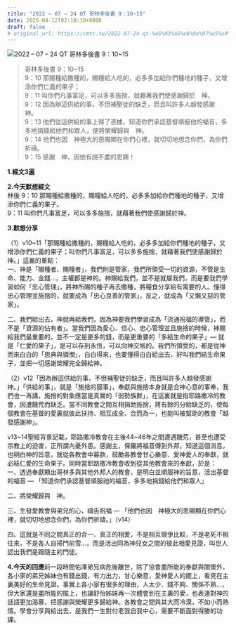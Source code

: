 ```yaml
---
title: "2022 – 07 – 24 QT 哥林多後書 9：10~15"
date: 2025-04-12T02:18:10+0800
draft: false
# original_url: https://cmtc.tw/2022-07-24-qt-%e5%93%a5%e6%9e%97%e5%a4%9a%e5%be%8c%e6%9b%b8-9%ef%bc%9a1015
---
```


![2022 – 07 – 24 QT 哥林多後書 9：10~15](/images/qt.jpg  "2022 – 07 – 24 QT 哥林多後書 9：10~15")

> 哥林多後書 9：10~15  
> 9：10 那賜種給撒種的，賜糧給人吃的，必多多加給你們種地的種子，又增添你們仁義的果子；  
> 9：11 叫你們凡事富足，可以多多施捨，就藉著我們使感謝歸於　神。  
> 9：12 因為辦這供給的事，不但補聖徒的缺乏，而且叫許多人越發感謝　神。  
> 9：13 他們從這供給的事上得了憑據，知道你們承認基督順服他的福音，多多地捐錢給他們和眾人，便將榮耀歸與　神。  
> 9：14 他們也因　神極大的恩賜顯在你們心裡，就切切地想念你們，為你們祈禱。  
> 9：15 感謝　神，因他有說不盡的恩賜！

**1.經文3遍**

**2.今天默想經文**  
林後 9：10 那賜種給撒種的，賜糧給人吃的，必多多加給你們種地的種子，又增添你們仁義的果子。  
9：11 叫你們凡事富足，可以多多施捨，就藉著我們使感謝歸於神。

**3.默想分享**

（1）v10~11「那賜種給撒種的，賜糧給人吃的，必多多加給你們種地的種子，又增添你們仁義的果子；叫你們凡事富足，可以多多施捨，就藉著我們使感謝歸於　神。」這裏的重點：  
一、神是「賜種者、賜糧者」，我們則是管家，我們所領受一切的資源，不管是生命、能力、金錢…，主權都是神的。神賜給我們，並不是就屬我們，而是要我們學習如何「忠心管理」，將神所賜的種子再去撒種，將糧食分享給有需要的人。懂得忠心管理並施捨的，就要成為「忠心良善的管家」，反之，就成為「又懶又惡的管家」。

二、我們給出去，神就再給我們，因為神要我們學習成為「流通祝福的導管」，而不是「資源的佔有者」。當我們因為愛心、信心、忠心管理並且施捨的時候，神賜給我們最重要的，並不一定是更多的錢，而是更重要的「多結生命的果子」— 就是「仁愛的果子」，是可以存到永恆，可以向神交帳的。我們所領受的，都是從神而來白白的「恩典與憐憫」，白白得來，也要懂得白白給出去，好叫我們結生命果子，並把一切感謝榮耀完全歸給神。

（2）v12「因為辦這供給的事，不但補聖徒的缺乏，而且叫許多人越發感謝　神。」「供給的事」，就是「施捨的服事」，奉獻與施捨本身就是合神心意的事奉，我們也一再講，施捨的對象應當是真實的「弱勢族群」，在這裏就是指耶路撒冷的教會，因遭饑荒而缺乏。當不同教會之間互相捐助施捨，將有餘的分給缺乏的，使每個教會在基督的愛裏就彼此扶持、相互成全、合而為一，也能叫被幫助的教會「越發感謝神」。

v13~14聖經背景記載，耶路撒冷教會在主後44~46年之間遭遇饑荒，甚至也遭受宗教上的迫害，正所謂內憂外患。感謝主，保羅將福音傳到外邦，知道這個消息，也明白神的旨意，就從各教會中募款，鼓勵各教會甘心樂意、愛神愛人的奉獻，就必結仁愛的生命果子。同時當耶路撒冷教會收到從其他教會來的奉獻，於是：  
一、透過奉獻顯出哥林多與其他外邦人的教會，是明白並順服神的旨意，活出基督的福音 — 「知道你們承認基督順服祂的福音，多多地捐錢給他們和眾人」

二、將榮耀歸與　神。

三、生發愛教會與弟兄的心，禱告祝福 — 「他們也因　神極大的恩賜顯在你們心裡，就切切地想念你們，為你們祈禱。」（v14）

四、這就是不同之間真正的合一、真正的相愛，不是相互競爭比較，不是老死不相往來，不是各人自掃門前雪…，而是活出同為神兒女之間的彼此相愛見證，叫世人認出我們是跟隨主的門徒。

**4.今天的回應**前一段時間佑澤弟兄病危後離世，除了協會盡所能的奉獻與關懷外，各小家的弟兄姊妹也有錢出錢，有力出力，甘心樂意，愛神愛人的擺上，看見在主裏美好的生命見證。事實上各小家有很多的理由，人太少、錢不夠、關係不熟…，但大家還是盡所能的擺上，也讓舒怡姊妹再一次體會到在主裏的愛，也表達對神的話語更加渴慕，把感謝與榮耀更多歸給神。各教會之間與其大而冷漠，不如小而熱情。學會分享與給出去，是我們一生對付老我自我中心，需要不斷面對得勝的功課。